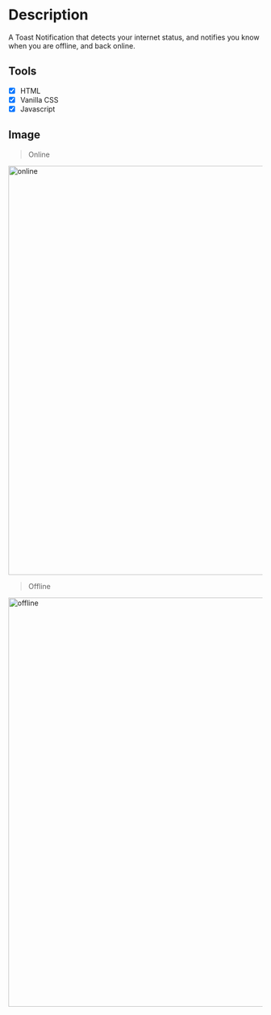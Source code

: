 # Description
A Toast Notification that detects your internet status, and notifies you know when you are offline, and back online.

## Tools
- [x] HTML
- [x] Vanilla CSS
- [x] Javascript

## Image
> Online

<img width="810" alt="online" src="https://user-images.githubusercontent.com/15114201/111380048-c4847500-869b-11eb-9b84-fc298073d600.png">

> Offline 

<img width="810" alt="offline" src="https://user-images.githubusercontent.com/15114201/111380112-d6661800-869b-11eb-900a-c97c191a865d.png">
